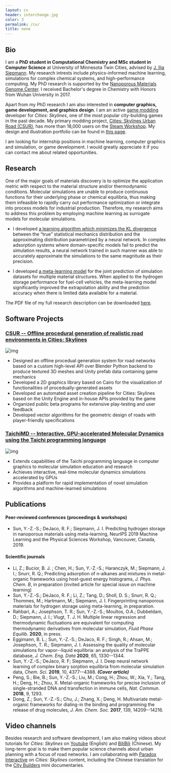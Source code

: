 ```yaml
---
layout: cv
header: interchange.jpg
color: 3
permalink: /cv/
title: none
---
```


## Bio

I am a **PhD student in Computational Chemistry and MSc student in Computer Science** at University of Minnesota Twin Cities, advised by [J. Ilja Siepmann](http://siepmann.chem.umn.edu/). My research intrests include physics-informed machine learning, simulations for complex chemical systems, and high-performance computing. My PhD research is supported by the [Nanoporous Materials Genome Center](http://www1.chem.umn.edu/nmgc/index.html). I received Bachelor's degree in Chemistry with Honors from Wuhan University in 2017.

Apart from my PhD research I am also interested in **computer graphics, game development, and graphics design**. I am an active [game modding](https://en.wikipedia.org/wiki/Mod_(video_games)) developer for *Cities: Skylines*, one of the most popular city-building games in the past decade. My primary modding project, [Cities: Skylines Urban Road (CSUR)](https://github.com/citiesskylines-csur/CSUR), has more than 18,000 users on the [Steam Workshop](https://steamcommunity.com/id/VictoriaCity/myworkshopfiles/). My design and illustration portfolio can be found in [this page](/portfolio). 

I am looking for internship positions in machine learning, computer graphics and simulation, or game development. I would greatly appreciate it if you can contact me about related opportunities.

## Research
One of the major goals of materials discovery is to optimize the application metric with respect to the material structure and/or thermodynamic conditions. Molecular simulations are unable to produce continuous functions for their underlying phase or chemical equilibria, thus making them infeasible to rapidly carry out performance optimization or integrate into process models for industrial production. Therefore, my research aims to address this problem by employing machine learning as surrogate models for molecular simulations. 

* I developed [a learning algorithm which minimizes the KL divergence](https://pubs.rsc.org/en/content/articlelanding/2019/SC/C8SC05340E#!divAbstract) between the “true” statistical mechanics distribution and the approximating distribution parametrized by a neural network. In complex adsorption systems where domain-specific models fail to predict the simulation results, a neural network trained in such manner was able to accurately approximate the simulations to the same magnitude as their precision.

* I developed [a meta-learning model](https://ml4physicalsciences.github.io/files/NeurIPS_ML4PS_2019_47.pdf) for the joint prediction of simulation datasets for multiple material structures. When applied to the hydrogen storage performance for fuel-cell vehicles, the meta-learning model significantly improved the extrapolation ability and the prediction accuracy when there is limited data available for a material. 

The PDF file of my full research description can be downloaded [here](/assets/Yangzesheng_Sun_ResearchStatement.pdf).


## Software Projects

### [CSUR -- Offline procedural generation of realistic road environments in Cities: Skylines](https://github.com/citiesskylines-csur/CSUR)
![img](https://raw.githubusercontent.com/citiesskylines-csur/CSUR/master/csur-sample.png)
* Designed an offline procedual generation system for road networks based on a custom high-level API over Blender Python backend to produce textured 3D meshes and Unity prefab data containing game mechanics
* Developed a 2D graphics library based on Cairo for the visualization of functionalities of procedually-generated assets
* Developed an automated asset creation pipeline for Cities: Skylines based on the Unity Engine and in-house APIs provided by the game
* Organized public beta programs for extensive play-testing and user feedback
* Developed vector algorithms for the geometric design of roads with player-friendly specifications

### [TaichiMD -- Interactive, GPU-accelerated Molecular Dynamics using the Taichi programming language](https://github.com/victoriacity/taichimd)
![img](https://raw.githubusercontent.com/victoriacity/taichimd/master/preview.gif)
* Extends capabilities of the Taichi programming language in computer graphics to molecular simulation education and research
* Achieves interactive, real-time molecular dynamics simulations accelerated by GPUs
* Provides a platform for rapid implementation of novel simulation algorithms and machine-learned simulations

## Publications
#### Peer-reviewed conferences (proceedings & workshops)
* Sun, Y.-Z.-S.; DeJaco, R. F.; Siepmann, J. I. Predicting hydrogen storage in nanoporous materials using meta-learning, NeurIPS 2019 Machine Learning and the Physical Sciences Workshop, Vancouver, Canada, 2019. 

#### Scientific journals
* Li, Z.; Bucior, B. J. ; Chen, H.; Sun, Y.-Z.-S.; Haranczyk, M.; Siepmann, J. I.; Snurr, R. Q.; Predicting adsorption of n-alkanes and mixtures in metal-organic frameworks using host-guest energy histograms, *J. Phys. Chem. B*, in preparation (invited article for special issue on machine learning) 
* Sun, Y.-Z.-S.; DeJaco, R. F.; Li, Z.; Tang, D.; Sholl, D. S.; Snurr, R. Q.; Thommes, M.; Hartmann, M.; Siepmann, J. I. Fingerprinting nanoporous materials for hydrogen storage using meta-learning, in preparation.
* Rahbari, A.; Josephson, T. R.; Sun, Y.-Z.-S.; Moultos, O.A.; Dubbeldam, D.; Siepmann, J. I.; Vlugt, T. J. H. Multiple linear regression and thermodynamic ﬂuctuations are equivalent for computing thermodynamic derivatives from molecular simulation, *Fluid Phase Equilib*. **2020**, in press.
* Eggimann, B. L.; Sun, Y.-Z.-S.; DeJaco, R. F.; Singh, R.; Ahsan, M.; Josephson, T. R.; Siepmann, J. I. Assessing the quality of molecular simulations for vapor--liquid equilibria: an analysis of the TraPPE database, *J. Chem. Eng. Data* **2020**, 65, 1330--1344.
* Sun, Y.-Z.-S.; DeJaco, R. F; Siepmann, J. I. Deep neural network learning of complex binary sorption equilibria from molecular simulation data, *Chem. Sci*. **2019**, 10, 4377--4388. ***(Cover article)*** 
* Peng, S.; Bie, B.; Sun, Y.-Z.-S.; Liu, M.; Cong, H.; Zhou, W.; Xia, Y.; Tang, H.; Deng, H.; Zhou, X. Metal-organic frameworks for precise inclusion of single-stranded DNA and transfection in immune cells, *Nat. Commun.* **2018**, 9, 1293.
* Dong, Z.; Sun, Y.-Z.-S.; Chu, J.; Zhang, X.; Deng, H. Multivariate metal-organic frameworks for dialing-in the binding and programming the release of drug molecules, *J. Am. Chem. Soc.* **2017**, 139, 14209--14216.

## Video channels
Besides research and software development, I am also making videos about tutorials for *Cities: Skylines* on [Youtube](https://www.youtube.com/c/victoriacity74) (English) and [BiliBili](https://space.bilibili.com/3214114) (Chinese). My long-term goal is to make them popular science channels about urban planning with a focus of road networks. I am collaborating with [Paradox Interactive](https://www.paradoxplaza.com/about-us-static-info-ca.html) on *Cities: Skylines* content, including the Chinese translation for the [City Builders](https://www.bilibili.com/video/BV1HJ411P7bb) mini documentaries.